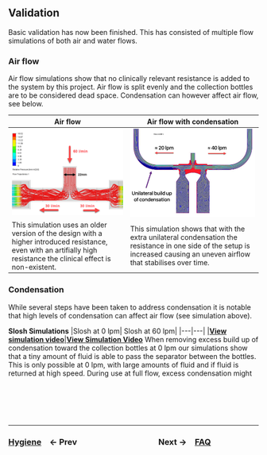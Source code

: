 ## Validation

Basic validation has now been finished. This has consisted of multiple flow simulations of both air and water flows.

### Air flow

Air flow simulations show that no clinically relevant resistance is added to the system by this project. Air flow is split evenly and the collection bottles are to be considered dead space.
Condensation can however affect air flow, see below.

| Air flow                                                                                                                                                              | Air flow with condensation                                                                                                                                                  |
| --------------------------------------------------------------------------------------------------------------------------------------------------------------------- | --------------------------------------------------------------------------------------------------------------------------------------------------------------------------- |
| ![Air flow](<../../Validation/Air%20Flow/Air%20Flow%20(OLD%20design).png> 'Air flow simulation')                                                                      | ![Air flow + condensation simulation](../../Validation/Air%20Flow/Air%20Flow%20Condensation.png 'Air flow + condensation simulation')                                       |
| This simulation uses an older version of the design with a higher introduced resistance, even with an artifially high resistance the clinical effect is non-existent. | This simulation shows that with the extra unilateral condensation the resistance in one side of the setup is increased causing an uneven airflow that stabilises over time. |

### Condensation

While several steps have been taken to address condensation it is notable that high levels of condensation can affect air flow (see simulation above).

**Slosh Simulations**
|Slosh at 0 lpm| Slosh at 60 lpm|
|---|---|
|[**View simulation video**](../../Validation/Slosh/1x%20slosh%200lps-1.mp4)|[**View Simulation Video**](../../Validation/Slosh/2x%20slosh%2060lps-1.mp4)
When removing excess build up of condensation toward the collection bottles at 0 lpm our simulations show that a tiny amount of fluid is able to pass the separator between the bottles. This is only possible at 0 lpm, with large amounts of fluid and if fluid is returned at high speed. During use at full flow, excess condensation might

<br /><br /><br /><br />

---

### [**Hygiene**](06%20Hygiene.md)&emsp;← Prev&emsp;&emsp;&emsp;&emsp;&emsp;&emsp;&emsp;&emsp;&emsp;&emsp;Next →&emsp;[**FAQ**](07%20FAQ.md)
